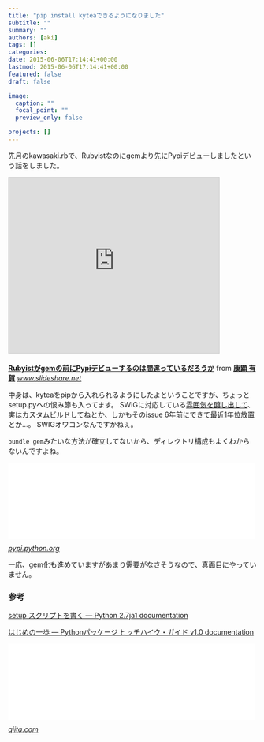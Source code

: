 ```yaml
---
title: "pip install kyteaできるようになりました"
subtitle: ""
summary: ""
authors: [aki]
tags: []
categories: 
date: 2015-06-06T17:14:41+00:00
lastmod: 2015-06-06T17:14:41+00:00
featured: false
draft: false

image:
  caption: ""
  focal_point: ""
  preview_only: false

projects: []
---
```

先月のkawasaki.rbで、Rubyistなのにgemより先にPypiデビューしましたという話をしました。

<iframe src="https://www.slideshare.net/slideshow/embed_code/key/nzuS2SusU9LaBR" width="427" height="356" frameborder="0" marginwidth="0" marginheight="0" scrolling="no" style="border:1px solid #CCC; border-width:1px; margin-bottom:5px; max-width: 100%;" allowfullscreen> </iframe>

  **[Rubyistがgemの前にPypiデビューするのは間違っているだろうか](https://www.slideshare.net/chezou/py-48654458 "Rubyistがgemの前にPypiデビューするのは間違っているだろうか")** from **[康顕 有賀](http://www.slideshare.net/chezou)** 
<cite class="hatena-citation"><a href="http://www.slideshare.net/chezou/py-48654458">www.slideshare.net</a></cite>

中身は、kyteaをpipから入れられるようにしたよということですが、ちょっとsetup.pyへの恨み節も入ってます。 SWIGに対応している[雰囲気を醸し出して](http://docs.python.jp/2/distutils/setupscript.html)、実は[カスタムビルドしてね](http://stackoverflow.com/questions/12491328/python-distutils-not-include-the-swig-generated-module)とか、しかもその[issue 6年前にできて最近1年位放置](https://bugs.python.org/issue7562)とか...。 SWIGオワコンなんですかねぇ。

`bundle gem`みたいな方法が確立してないから、ディレクトリ構成もよくわからないんですよね。

<iframe src="//hatenablog-parts.com/embed?url=https%3A%2F%2Fpypi.python.org%2Fpypi%2Fkytea%2F0.1.0" title="kytea 0.1.0 : Python Package Index" class="embed-card embed-webcard" scrolling="no" frameborder="0" style="display: block; width: 100%; height: 155px; max-width: 500px; margin: 10px 0px;"><a href="https://pypi.python.org/pypi/kytea/0.1.0">kytea 0.1.0 : Python Package Index</a></iframe><cite class="hatena-citation"><a href="https://pypi.python.org/pypi/kytea/0.1.0">pypi.python.org</a></cite>

一応、gem化も進めていますがあまり需要がなさそうなので、真面目にやっていません。

### 参考

[setup スクリプトを書く — Python 2.7ja1 documentation](http://docs.python.jp/2/distutils/setupscript.html)

[はじめの一歩 — Pythonパッケージ ヒッチハイク・ガイド v1.0 documentation](http://shimizukawa.bitbucket.org/python-distribute-ja/quickstart.html)

<iframe src="//hatenablog-parts.com/embed?url=http%3A%2F%2Fqiita.com%2Fedvakf%40github%2Fitems%2Fd82cd7ab77ea2b88506c" title="Python - PyPIにパッケージ登録する - Qiita" class="embed-card embed-webcard" scrolling="no" frameborder="0" style="display: block; width: 100%; height: 155px; max-width: 500px; margin: 10px 0px;"><a href="http://qiita.com/edvakf@github/items/d82cd7ab77ea2b88506c">Python - PyPIにパッケージ登録する - Qiita</a></iframe><cite class="hatena-citation"><a href="http://qiita.com/edvakf@github/items/d82cd7ab77ea2b88506c">qiita.com</a></cite>


